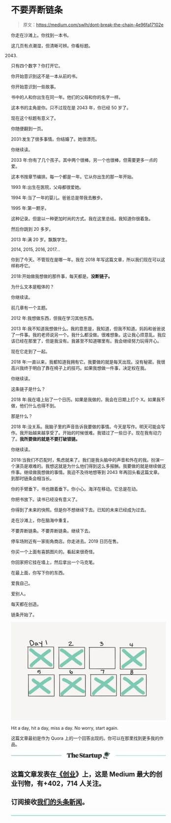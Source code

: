 # 不要弄断链条

> 原文：<https://medium.com/swlh/dont-break-the-chain-4e96fa17102e>

你走在沙滩上。你找到一本书。

这几页有点潮湿，但清晰可辨。你看标题。

2043.

只有四个数字？你打开它。

你开始意识到这不是一本从前的书。

你开始意识到一些故事。

书中的人和你出生在同一年。他们的父母和你的名字一样。

这本书的主角是你。只不过现在是 2043 年，你已经 50 岁了。

现在这个标题有意义了。

你随便翻到一页。

2031:发生了很多事情。你结婚了。她很漂亮。

你继续读。

2033 年:你有了几个孩子。其中两个很棒。另一个也很棒，但需要更多一点的爱。

这本书按章节编排。每一个都是一年。它从你出生的那一年开始。

1993 年:出生在医院，父母都很爱她。

1994 年:当了一年的婴儿。爸爸总是带我去散步。

1995 年:第一颗牙。

这种记录。但是以一种更加时尚的方式。我在这里总结。我知道你很着急。

然后你跳到 20 多岁。

2013 年:满 20 岁。飘飘学生。

2014, 2015, 2016, 2017…

你到了今天。不管现在是哪一年。我在 2018 年写这篇文章，所以我们现在可以这样称呼它。

2018:开始做我想做的那件事，每天都是。**没断链子。**

为什么文本是粗体的？

你继续读。

前几章有一个主题。

2012 年:我想做东西，但我在学习其他东西。

2013 年:我不知道我想做什么。我的意思是，我知道，但我不知道。妈妈和爸爸说了一件事。我的老师说另一个。我什么都没做。很难想象。这让我心烦意乱。我应该已经在那里了，但是我没有。我甚至不知道哪里有。我会继续努力玩得开心。

现在它走到了一起。

2018 年:一直以来，我都知道我拥有它。我要做的就是每天出现。没有秘密。我很高兴我终于明白了靠在椅子上的技巧。如果我想做一件事，决定权在我。

你继续读。

这条链子是什么？

2018 年:我在墙上贴了一个日历。如果是我做的，我会在日期上打个 X。如果我不做，他们什么也得不到。

那是什么？

2018 年:没关系。我脑子里的声音告诉我要做的事情。今天是写作。明天可能会写作。我开始越来越享受了。开始的时候很难。我错过了一些日子。现在我有动力了。**我所要做的就是不要打破锁链。**

你继续读。

2018:当我们不匹配时，焦虑就来了。我们是我头脑中的声音和外在的我。扮演一个演员是艰难的。我想这就是为什么他们得到这么多报酬。我要做的就是继续做这件事。继续做我想做的事情。我迫不及待地想等到 2043 年再回头看这篇文章。到那时链条会相当长。

你的手臂垂下，书也跟着垂下。你小心。海洋在移动。它总是在动。

你把书放下。读书已经没有意义了。

你得到了未来的快照。但是你不想继续下去。已知的未来已经成为过去。

走在沙滩上，你在脑海中重复。

不要弄断链条。不要弄断链条。继续下去。

停车场附近有一家街角商店。你走进去。2019 日历在售。

你买一个上面有喜鹊图片的。看起来很奇怪。

你回家把它挂在墙上，然后拿出一个马克笔。

在最上面，你写下你的东西。

爱我自己。

爱别人。

每天都在创造。

链条开始了。

![](img/d4520f6d4d6dd40c7013325902a5ca31.png)

Hit a day, hit a day, miss a day. No worry, start again.

这篇文章最初是作为 Quora 上的一个回答出现的。你可以在那里找到更多我的作品。

[![](img/308a8d84fb9b2fab43d66c117fcc4bb4.png)](https://medium.com/swlh)

## 这篇文章发表在[《创业](https://medium.com/swlh)》上，这是 Medium 最大的创业刊物，有+402，714 人关注。

## 订阅接收[我们的头条新闻](http://growthsupply.com/the-startup-newsletter/)。

[![](img/b0164736ea17a63403e660de5dedf91a.png)](https://medium.com/swlh)